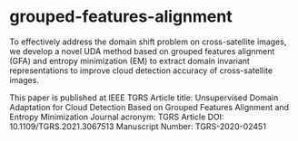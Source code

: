 # grouped-features-alignment
To effectively address the domain shift problem on cross-satellite images, we develop a novel UDA method based on grouped features alignment (GFA) and entropy minimization (EM) to extract domain invariant representations to improve cloud detection accuracy of cross-satellite images.


This paper is published at IEEE TGRS
Article title: Unsupervised Domain Adaptation for Cloud Detection Based on Grouped Features Alignment and Entropy Minimization
Journal acronym: TGRS
Article DOI: 10.1109/TGRS.2021.3067513
Manuscript Number: TGRS-2020-02451
